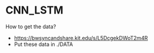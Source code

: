 # CNN_LSTM
 
How to get the data?
- https://bwsyncandshare.kit.edu/s/L5DcgekDWoT2m4R
- Put these data in ./DATA

